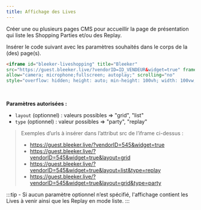 ```yaml
---
title: Affichage des Lives
---
```


Créer une ou plusieurs pages CMS pour accueillir la page de présentation  qui liste les Shopping Parties et/ou des Replay.

Insérer le code suivant avec les paramètres souhaités dans le corps de la (des) page(s).



```html
<iframe id="bleeker-liveshopping" title="Bleeker" 
src="https://guest.bleeker.live/?vendorID=ID_VENDEUR&widget=true" frameborder="0" 
allow="camera; microphone;fullscreen; autoplay;" scrolling="no" 
style="overflow: hidden; height: auto; min-height: 100vh; width: 100vw;"></iframe>
```  
&nbsp;&nbsp;
&nbsp;&nbsp;
&nbsp;
&nbsp;

**Paramètres autorisées :**
* ```layout``` (optionnel) : valeurs possibles => "grid", "list"
* ```type``` (optionnel) : valeur possibles => "party", "replay"



> Exemples d’urls à insérer dans l’attribut src de l’iframe ci-dessus : 
> * https://guest.bleeker.live/?vendorID=545&widget=true
> * https://guest.bleeker.live/?vendorID=545&widget=true&layout=grid
> * https://guest.bleeker.live/?vendorID=545&widget=true&layout=list&type=replay
> * https://guest.bleeker.live/?vendorID=545&widget=true&layout=grid&type=party



:::tip - 
Si aucun paramètre optionnel n’est spécifié, l'affichage contient les Lives à venir ainsi que les Replay en mode liste.
:::


